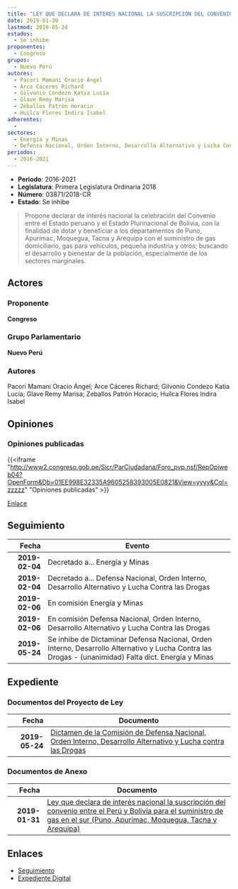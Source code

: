 ```yaml
---
title: "LEY QUE DECLARA DE INTERES NACIONAL LA SUSCRIPCIÓN DEL CONVENIO ENTRE EL PERÚ Y BOLIVIA PARA EL SUMINISTRO DE GAS EN EL SUR (PUNO, APURÍMAC, MOQUEGUA, TACNA Y AREQUIPA)"
date: 2019-01-30
lastmod: 2019-05-24
estados: 
  - Se inhibe
proponentes: 
  - Congreso
grupos: 
  - Nuevo Perú
autores: 
  - Pacori Mamani Oracio Ángel
  - Arce Cáceres Richard
  - Gilvonio Condezo Katia Lucía
  - Glave Remy Marisa
  - Zeballos Patrón Horacio
  - Huilca Flores Indira Isabel
adherentes: 
  - 
sectores: 
  - Energía y Minas
  - Defensa Nacional, Orden Interno, Desarrollo Alternativo y Lucha Contra las Drogas
periodos: 
  - 2016-2021
---
```


- **Periodo**: 2016-2021
- **Legislatura**: Primera Legislatura Ordinaria 2018
- **Número**: 03871/2018-CR
- **Estado**: Se inhibe

> Propone declarar de interés nacional la celebración del Convenio entre el Estado peruano y el Estado Plurinacional de Bolivia, con la finalidad de dotar y beneficiar a los departamentos de Puno, Apurímac, Moquegua, Tacna y Arequipa con el suministro de gas domiciliario, gas para vehículos, pequeña industria y otros; buscando el desarrollo y bienestar de la población, especialmente de los sectores marginales.


## Actores

### Proponente

**Congreso**

### Grupo Parlamentario

**Nuevo Perú**

### Autores

Pacori Mamani Oracio Ángel; Arce Cáceres Richard; Gilvonio Condezo Katia Lucía; Glave Remy Marisa; Zeballos Patrón Horacio; Huilca Flores Indira Isabel


## Opiniones

### Opiniones publicadas

{{<iframe "http://www2.congreso.gob.pe/Sicr/ParCiudadana/Foro_pvp.nsf/RepOpiweb04?OpenForm&Db=01EE998E32335A9605258393005E0821&View=yyyy&Col=zzzzz" "Opiniones publicadas" >}}

[Enlace](http://www2.congreso.gob.pe/Sicr/ParCiudadana/Foro_pvp.nsf/RepOpiweb04?OpenForm&Db=01EE998E32335A9605258393005E0821&View=yyyy&Col=zzzzz)

## Seguimiento

| Fecha | Evento |
|------:|--------|
| **2019-02-04** | Decretado a... Energía y Minas|
| **2019-02-04** | Decretado a... Defensa Nacional, Orden Interno, Desarrollo Alternativo y Lucha Contra las Drogas|
| **2019-02-06** | En comisión Energía y Minas|
| **2019-02-06** | En comisión Defensa Nacional, Orden Interno, Desarrollo Alternativo y Lucha Contra las Drogas|
| **2019-05-24** | Se inhibe de Dictaminar Defensa Nacional, Orden Interno, Desarrollo Alternativo y Lucha Contra las Drogas - (unanimidad) Falta dict. Energía y Minas|


## Expediente


### Documentos del Proyecto de Ley

| Fecha | Documento |
|------:|--------|
| **2019-05-24** | [Dictamen de la Comisión de Defensa Nacional, Orden Interno, Desarrollo Alternativo y Lucha contra las Drogas](http://www.leyes.congreso.gob.pe/Documentos/2016_2021/Dictamenes/Proyectos_de_Ley/03871DC07MAY20190524.pdf) |

### Documentos de Anexo

| Fecha | Documento |
|------:|--------|
| **2019-01-31** | [Ley que declara de interés nacional la suscripción del convenio entre el Perú y Bolivia para el suministro de gas en el sur (Puno, Apurímac, Moquegua, Tacna y Arequipa)](http://www.leyes.congreso.gob.pe/Documentos/2016_2021/Proyectos_de_Ley_y_de_Resoluciones_Legislativas/PL0387120190131..pdf) |

## Enlaces 

- [Seguimiento](http://www2.congreso.gob.pe/Sicr/TraDocEstProc/CLProLey2016.nsf/f7fff46988ca05b1052578e100829cc7/23a043554f4dbd5605258393005cac25?OpenDocument)
- [Expediente Digital](http://www2.congreso.gob.pe/Sicr/TraDocEstProc/CLProLey2016.nsf/f7fff46988ca05b1052578e100829cc7/23a043554f4dbd5605258393005cac25?OpenDocument&Click=05257FB7005EB655.eb71d0cf91d8294e05256cdf006b5706/$Body/0.1C6C)

